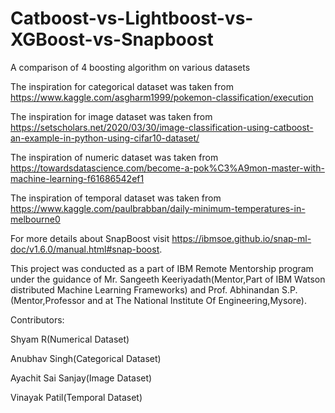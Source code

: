 # Catboost-vs-Lightboost-vs-XGBoost-vs-Snapboost

A comparison of 4 boosting algorithm on various datasets

The inspiration for categorical dataset was taken from https://www.kaggle.com/asgharm1999/pokemon-classification/execution

The inspiration for image dataset was taken from https://setscholars.net/2020/03/30/image-classification-using-catboost-an-example-in-python-using-cifar10-dataset/

The inspiration of numeric dataset was taken from https://towardsdatascience.com/become-a-pok%C3%A9mon-master-with-machine-learning-f61686542ef1

The inspiration of temporal dataset was taken from https://www.kaggle.com/paulbrabban/daily-minimum-temperatures-in-melbourne0

For more details about SnapBoost visit https://ibmsoe.github.io/snap-ml-doc/v1.6.0/manual.html#snap-boost.

This project was conducted as a part of IBM Remote Mentorship program under the guidance of Mr. Sangeeth Keeriyadath(Mentor,Part of IBM Watson distributed Machine Learning Frameworks) and Prof. Abhinandan S.P.(Mentor,Professor and at The National Institute Of Engineering,Mysore).

Contributors:

Shyam R(Numerical Dataset)

Anubhav Singh(Categorical Dataset)

Ayachit Sai Sanjay(Image Dataset)

Vinayak Patil(Temporal Dataset)


